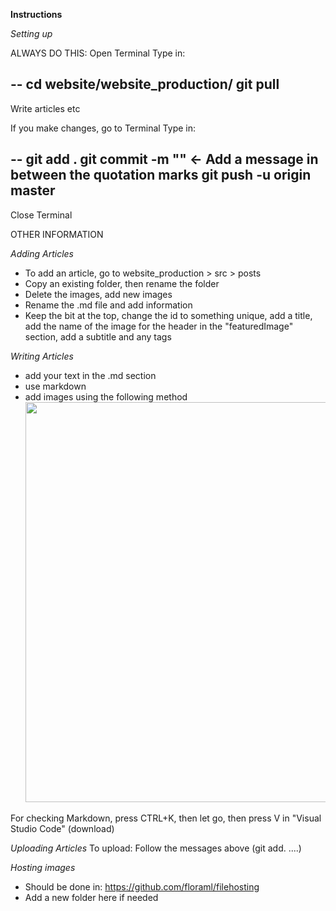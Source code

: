 **Instructions**

_Setting up_



ALWAYS DO THIS:
Open Terminal
Type in:

--
cd website/website_production/
git pull 
--

Write articles etc 

If you make changes, go to Terminal
Type in:

--
git add .
git commit -m ""       		<- Add a message in between the quotation marks
git push -u origin master
--

Close Terminal



OTHER INFORMATION


_Adding Articles_ 
- To add an article, go to website_production > src > posts
- Copy an existing folder, then rename the folder
- Delete the images, add new images
- Rename the .md file and add information
- Keep the bit at the top, change the id to something unique, add a title, add the name of the image for the header in the "featuredImage" section, add a subtitle and any tags

_Writing Articles_
- add your text in the .md section
- use markdown
- add images using the following method <img src="{insert link here}" width="640"/>

For checking Markdown, press CTRL+K, then let go, then press V in "Visual Studio Code" (download)

_Uploading Articles_
To upload:
Follow the messages above (git add. ....)


_Hosting images_ 
- Should be done in: https://github.com/floraml/filehosting
- Add a new folder here if needed